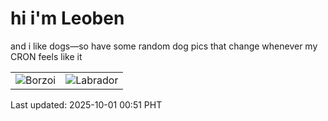 # hi i'm Leoben

and i like dogs—so have some random dog pics that change whenever my CRON feels like it

|  |  |
|--------|----------|
| ![Borzoi](https://random-dog-vercel.vercel.app/api/random-borzoi?v=1759251086) | ![Labrador](https://random-dog-vercel.vercel.app/api/random-labrador?v=1759251086) |

Last updated: 2025-10-01 00:51 PHT
